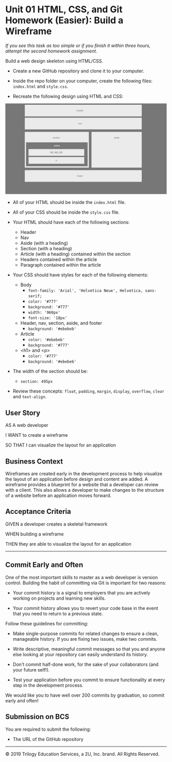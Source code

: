 # Unit 01 HTML, CSS, and Git Homework (Easier): Build a Wireframe

_If you see this task as too simple or if you finish it within three hours, attempt the second homework assignment._

Build a web design skeleton using HTML/CSS.

* Create a new GitHub repository and clone it to your computer.

* Inside the repo folder on your computer, create the following files: `index.html` and `style.css`.

* Recreate the following design using HTML and CSS:

![final layout](./Assets/Images/Easier-Layout.png)

* All of your HTML should be inside the `index.html` file.

* All of your CSS should be inside the `style.css` file.

* Your HTML should have each of the following sections:

   * Header
   * Nav
   * Aside (with a heading)
   * Section (with a heading)
   * Article (with a heading) contained within the section
   * Headers contained within the article
   * Paragraph contained within the article

* Your CSS should have styles for each of the following elements:

   * Body
     * `font-family: 'Arial', 'Helvetica Neue', Helvetica, sans-serif;`
     * `color: '#777'`
     * `background: '#777'`
     * `width: '960px'`
     * `font-size: '18px'`
   * Header, nav, section, aside, and footer
     * `background: '#ebebeb'`
   * Article
     * `color: '#ebebeb'`
     * `background: '#777'`
   * \<h1\> and \<p\>
     * `color: '#777'`
     * `background: '#ebebeb'`
     
* The width of the section should be:
   * `section: 495px`

* Review these concepts: `float`, `padding`, `margin`, `display`, `overflow`, `clear` and `text-align`.

## User Story

AS A web developer

I WANT to create a wireframe

SO THAT I can visualize the layout for an application

## Business Context

Wireframes are created early in the development process to help visualize the layout of an application before design and content are added. A wireframe provides a blueprint for a website that a developer can review with a client. This also allows a developer to make changes to the structure of a website before an application moves forward.

## Acceptance Criteria

GIVEN a developer creates a skeletal framework

WHEN building a wireframe

THEN they are able to visualize the layout for an application

- - -

## Commit Early and Often

One of the most important skills to master as a web developer is version control. Building the habit of committing via Git is important for two reasons:

* Your commit history is a signal to employers that you are actively working on projects and learning new skills.

* Your commit history allows you to revert your code base in the event that you need to return to a previous state.

Follow these guidelines for committing:

* Make single-purpose commits for related changes to ensure a clean, manageable history. If you are fixing two issues, make two commits.

* Write descriptive, meaningful commit messages so that you and anyone else looking at your repository can easily understand its history.

* Don't commit half-done work, for the sake of your collaborators (and your future self!).

* Test your application before you commit to ensure functionality at every step in the development process.

We would like you to have well over 200 commits by graduation, so commit early and often!

## Submission on BCS

You are required to submit the following:

* The URL of the GitHub repository

---
© 2019 Trilogy Education Services, a 2U, Inc. brand. All Rights Reserved.
